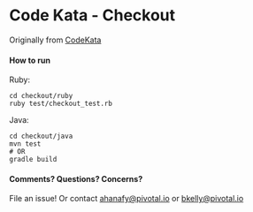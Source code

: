 # Code Kata - Checkout
Originally from [CodeKata](http://codekata.com/kata/kata09-back-to-the-checkout)

#### How to run
Ruby:

    cd checkout/ruby
    ruby test/checkout_test.rb

Java:

    cd checkout/java
    mvn test
    # OR
    gradle build

#### Comments? Questions? Concerns?
File an issue! Or contact [ahanafy@pivotal.io](mailto:ahanafy@pivotal.io) or [bkelly@pivotal.io](mailto:bkelly@pivotal.io)
